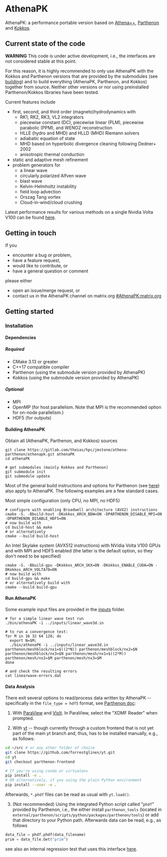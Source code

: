 # AthenaPK

AthenaPK: a performance portable version based on [Athena++](https://github.com/PrincetonUniversity/athena-public-version),  [Parthenon](https://github.com/lanl/parthenon) and [Kokkos](https://github.com/kokkos/kokkos).

## Current state of the code

**WARNING** This code is under active development, i.e., the interfaces are not considered stable at this point.

For this reason, it is highly recommended to only use AthenaPK with the Kokkos and Parthenon versions that are provided by the submodules (see [building](#building)) and to build everything (AthenaPK, Parthenon, and Kokkos) together from source.
Neither other versions or nor using preinstalled Parthenon/Kokkos libraries have been tested.

Current features include
- first, second, and third order (magneto)hydrodynamics with
  - RK1, RK2, RK3, VL2 integrators
  - piecewise constant (DC), piecewise linear (PLM), piecewise parabolic (PPM), and WENOZ reconstruction
  - HLLE (hydro and MHD) and HLLD (MHD) Riemann solvers
  - adiabatic equation of state
  - MHD based on hyperbolic divergence cleaning following Dedner+ 2002
  - anisotropic thermal conduction
- static and adaptive mesh refinement
- problem generators for
  - a linear wave
  - circularly polarized Alfven wave
  - blast wave
  - Kelvin-Helmholtz instability
  - field loop advection
  - Orszag Tang vortex
  - Cloud-in-wind/cloud crushing

Latest performance results for various methods on a single Nvidia Volta V100 can be found [here](https://gitlab.com/theias/hpc/jmstone/athena-parthenon/athenapk/-/jobs/artifacts/main/file/build-cuda/tst/regression/outputs/performance/performance.png?job=cuda-regression).

## Getting in touch

If you
* encounter a bug or problem,
* have a feature request,
* would like to contribute, or
* have a general question or comment

please either
- open an issue/merge request, or
- contact us in the AthenaPK channel on matrix.org [#AthenaPK:matrix.org](https://app.element.io/#/room/#AthenaPK:matrix.org)

## Getting started

### Installation

#### Dependencies

##### Required

* CMake 3.13 or greater
* C++17 compatible compiler
* Parthenon (using the submodule version provided by AthenaPK)
* Kokkos (using the submodule version provided by AthenaPK)

##### Optional

* MPI
* OpenMP (for host parallelism. Note that MPI is the recommended option for on-node parallelism.)
* HDF5 (for outputs)

#### Building AthenaPK

Obtain all (AthenaPK, Parthenon, and Kokkos) sources

    git clone https://gitlab.com/theias/hpc/jmstone/athena-parthenon/athenapk.git athenaPK
    cd athenaPK

    # get submodules (mainly Kokkos and Parthenon)
    git submodule init
    git submodule update

Most of the general build instructions and options for Parthenon (see [here](https://github.com/lanl/parthenon/blob/develop/docs/building.md)) also apply to AthenaPK.
The following examples are a few standard cases.

Most simple configuration (only CPU, no MPI, no HDF5)

    # configure with enabling Broadwell architecture (AVX2) instructions
    cmake -S. -Bbuild-host -DKokkos_ARCH_BDW=ON -DPARTHENON_DISABLE_MPI=ON -DPARTHENON_DISABLE_HDF5=ON
    # now build with
    cd build-host && make
    # or alternatively
    cmake --build build-host

An Intel Skylake system (AVX512 instructions) with NVidia Volta V100 GPUs and with MPI and HDF5 enabled (the latter is the default option, so they don't need to be specified)

    cmake -S. -Bbuild-gpu -DKokkos_ARCH_SKX=ON -DKokkos_ENABLE_CUDA=ON -DKokkos_ARCH_VOLTA70=ON
    # now build with
    cd build-gpu && make
    # or alternatively build with
    cmake --build build-gpu

#### Run AthenaPK

Some example input files are provided in the [inputs](inputs/) folder.

    # for a simple linear wave test run
    ./bin/athenaPK -i ../inputs/linear_wave3d.in

    # to run a convergence test:
    for M in 16 32 64 128; do
      export N=$M;
      ./bin/athenaPK -i ../inputs/linear_wave3d.in parthenon/meshblock/nx1=$((2*N)) parthenon/meshblock/nx2=$N parthenon/meshblock/nx3=$N parthenon/mesh/nx1=$((2*M)) parthenon/mesh/nx2=$M parthenon/mesh/nx3=$M
    done

    # and check the resulting errors
    cat linearwave-errors.dat

#### Data Analysis

There exit several options to read/process data written by AthenaPK -- specifically in
the `file_type = hdf5` format, see
[Parthenon doc](https://github.com/lanl/parthenon/blob/develop/docs/outputs.md):

1. With [ParaView](https://www.paraview.org/) and
[VisIt](https://wci.llnl.gov/simulation/computer-codes/visit/).
In ParaView, select the "XDMF Reader" when prompted.

2. With [yt](https://yt-project.org/) -- though currently through a custom frontend
that is not yet part of the main yt branch and, thus, has to be installed manually, e.g.,
as follows:
```bash
cd ~/src # or any other folder of choice
git clone https://github.com/forrestglines/yt.git
cd yt
git checkout parthenon-frontend

# If you're using conda or virtualenv
pip install -e .
# OR alternatively, if you using the plain Python environment
pip install --user -e .
```
Afterwards, `*.phdf` files can be read as usual with `yt.load()`.

3. (Not recommended) Using the integrated Python script called "`phdf`" provided by Parthenon,
i.e., the either install `parthenon_tools`
(located in `external/parthenon/scripts/python/packages/parthenon/tools`) or add
that directory to your Python path.
Afterwards data can be read, e.g., as follows
```Python
data_file = phdf.phdf(data_filename)
prim = data_file.Get("prim")
```
see also an internal regression test that uses this interface [here](tst/regression/test_suites/aniso_therm_cond_ring_conv/aniso_therm_cond_ring_conv.py).
